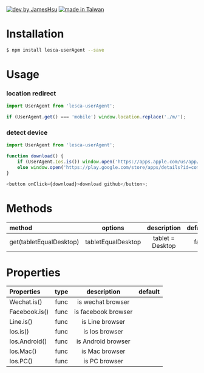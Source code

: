 [![dev by JamesHsu](https://img.shields.io/badge/Dev%20by-Jameshsu1125-green)](https://github.com/jameshsu1125/) [![made in Taiwan](https://img.shields.io/badge/Made%20in-Taiwan-orange)](https://github.com/jameshsu1125/)

# Installation

```sh
$ npm install lesca-userAgent --save
```

# Usage

### location redirect

```javascript
import UserAgent from 'lesca-userAgent';

if (UserAgent.get() === 'mobile') window.location.replace('./m/');
```

### detect device

```javascript
import UserAgent from 'lesca-userAgent';

function download() {
	if (UserAgent.Ios.is()) window.open('https://apps.apple.com/us/app/github/id1477376905');
	else window.open('https://play.google.com/store/apps/details?id=com.github.android&hl=zh_TW&gl=US');
}

<button onClick={download}>download github</button>;
```

# Methods

| method                  |      options       |   description    | default |
| :---------------------- | :----------------: | :--------------: | ------: |
| get(tabletEqualDesktop) | tabletEqualDesktop | tablet = Desktop |   false |

# Properties

| Properties    | type |     description     | default |
| :------------ | :--: | :-----------------: | ------: |
| Wechat.is()   | func |  is wechat browser  |         |
| Facebook.is() | func | is facebook browser |         |
| Line.is()     | func |   is Line browser   |         |
| Ios.is()      | func |   is Ios browser    |         |
| Ios.Android() | func | is Android browser  |         |
| Ios.Mac()     | func |   is Mac browser    |         |
| Ios.PC()      | func |    is PC browser    |         |
